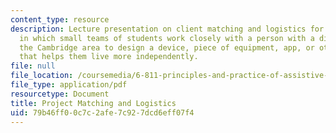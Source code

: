 ```yaml
---
content_type: resource
description: Lecture presentation on client matching and logistics for a design project
  in which small teams of students work closely with a person with a disability in
  the Cambridge area to design a device, piece of equipment, app, or other solution
  that helps them live more independently.
file: null
file_location: /coursemedia/6-811-principles-and-practice-of-assistive-technology-fall-2014/79b46ff00c7c2afe7c927dcd6eff07f4_MIT6_811F14_Project_Match.pdf
file_type: application/pdf
resourcetype: Document
title: Project Matching and Logistics
uid: 79b46ff0-0c7c-2afe-7c92-7dcd6eff07f4
---
```

